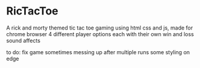 # RicTacToe
A rick and morty themed tic tac toe gaming using html css and js, made for chrome browser
4 different player options each with their own win and loss sound affects

to do:
fix game sometimes messing up after multiple runs 
some styling on edge
